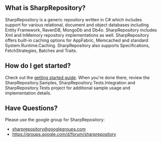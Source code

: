What is SharpRepository?
--------------------------------

SharpRepository is a generic repository written in C# which includes support for various relational, 
document and object databases including Entity Framework, RavenDB, MongoDb and Db4o. SharpRepository includes Xml and
InMemory repository implementations as well. SharpRepository offers built-in caching options for AppFabric, 
Memcached and standard System.Runtime.Caching. SharpRepository also supports Specifications, FetchStrategies, 
Batches and Traits. 


How do I get started?
--------------------------------
Check out the [getting started guide](https://github.com/SharpRepository/SharpRepository/wiki/Getting-started). When you're done there, review the SharpRepository.Samples, SharpRepository.Tests.Integration and SharpRepository.Tests 
project for additional sample usage and implementation details.

Have Questions?
--------------------------------
Please use the google group for SharpRepository:
* sharprepository@googlegroups.com
* https://groups.google.com/d/forum/sharprepository


